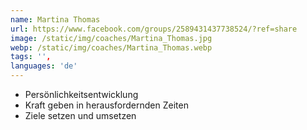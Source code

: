 ```yaml
---
name: Martina Thomas
url: https://www.facebook.com/groups/2589431437738524/?ref=share
image: /static/img/coaches/Martina_Thomas.jpg
webp: /static/img/coaches/Martina_Thomas.webp
tags: '',
languages: 'de'
---
```


<ul><li>Persönlichkeitsentwicklung</li><li>Kraft geben in herausfordernden Zeiten</li><li>Ziele setzen und umsetzen</li></ul>